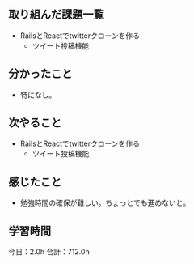 ## 取り組んだ課題一覧
* RailsとReactでtwitterクローンを作る
  * ツイート投稿機能
## 分かったこと
* 特になし。
      
    
    

## 次やること
* RailsとReactでtwitterクローンを作る
  * ツイート投稿機能
## 感じたこと
* 勉強時間の確保が難しい。ちょっとでも進めないと。
 
## 学習時間
今日：2.0h
合計：712.0h
